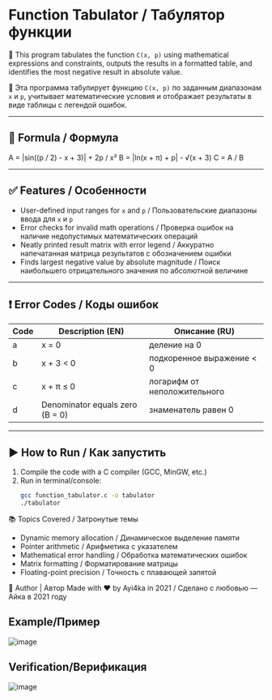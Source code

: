 # Function Tabulator / Табулятор функции

📌 This program tabulates the function `C(x, p)` using mathematical expressions and constraints, outputs the results in a formatted table, and identifies the most negative result in absolute value.

📌 Эта программа табулирует функцию `C(x, p)` по заданным диапазонам `x` и `p`, учитывает математические условия и отображает результаты в виде таблицы с легендой ошибок.

---

## 🔢 Formula / Формула

A = |sin((p / 2) - x + 3)| + 2p / x²
B = |ln(x + π) + p| - √(x + 3)
C = A / B


---

## ✅ Features / Особенности

- User-defined input ranges for `x` and `p` / Пользовательские диапазоны ввода для `x` и `p`
- Error checks for invalid math operations / Проверка ошибок на наличие недопустимых математических операций
- Neatly printed result matrix with error legend / Аккуратно напечатанная матрица результатов с обозначением ошибки
- Finds largest negative value by absolute magnitude / Поиск наибольшего отрицательного значения по абсолютной величине
  
---

## ❗ Error Codes / Коды ошибок

| Code | Description (EN)                  | Описание (RU)                     |
|------|----------------------------------|-----------------------------------|
| a    | x = 0                             | деление на 0                      |
| b    | x + 3 < 0                         | подкоренное выражение < 0        |
| c    | x + π ≤ 0                         | логарифм от неположительного     |
| d    | Denominator equals zero (B = 0)  | знаменатель равен 0              |

---

## ▶️ How to Run / Как запустить

1. Compile the code with a C compiler (GCC, MinGW, etc.)
2. Run in terminal/console:
   ```bash
   gcc function_tabulator.c -o tabulator
   ./tabulator

📚 Topics Covered / Затронутые темы
- Dynamic memory allocation / Динамическое выделение памяти
- Pointer arithmetic / Арифметика с указателем
- Mathematical error handling / Обработка математических ошибок
- Matrix formatting / Форматирование матрицы
- Floating-point precision / Точность с плавающей запятой

🤝 Author | Автор Made with ❤️ by Ayi4ka in 2021 / Сделано с любовью — Айка в 2021 году

## Example/Пример 
![image](https://github.com/user-attachments/assets/edb495e2-74f4-43de-baf8-6d2f317ebb08)

## Verification/Верификация
![image](https://github.com/user-attachments/assets/8520aab5-38da-4bdf-960a-83961af2c125)
